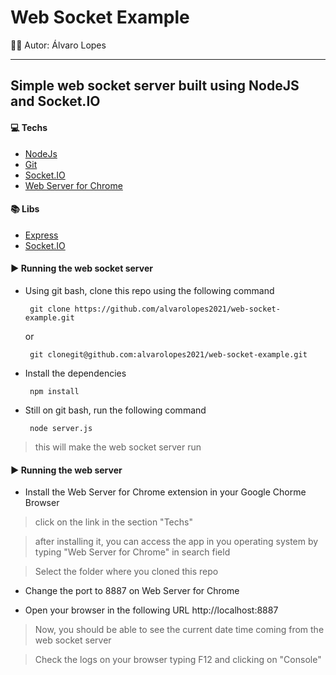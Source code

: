 # Web Socket Example

👨‍💻 Autor: Álvaro Lopes

---

## Simple web socket server built using NodeJS and Socket.IO


#### 💻 Techs

* [NodeJs](https://nodejs.org/en/)
* [Git](https://git-scm.com/)
* [Socket.IO](https://socket.io/get-started/chat)
* [Web Server for Chrome](https://chrome.google.com/webstore/detail/web-server-for-chrome/ofhbbkphhbklhfoeikjpcbhemlocgigb)

#### 📚 Libs

* [Express](https://expressjs.com/pt-br/)
* [Socket.IO](https://socket.io/get-started/chat)

#### ▶	 Running the web socket server

 * Using git bash, clone this repo using the following command
 
		git clone https://github.com/alvarolopes2021/web-socket-example.git
	
	or

		git clonegit@github.com:alvarolopes2021/web-socket-example.git

 * Install the dependencies
 
 		npm install 	

 * Still on git bash, run the following command
 
		node server.js

> this will make the web socket server run


#### ▶	 Running the web server

 * Install the Web Server for Chrome extension in your Google Chorme Browser
 
> click on the link in the section "Techs"

> after installing it, you can access the app in you operating system by typing "Web Server for Chrome" in search field

> Select the folder where you cloned this repo

* Change the port to 8887 on Web Server for Chrome

* Open your browser in the following URL http://localhost:8887

> Now, you should be able to see the current date time coming from the web socket server

> Check the logs on your browser typing F12 and clicking on "Console"